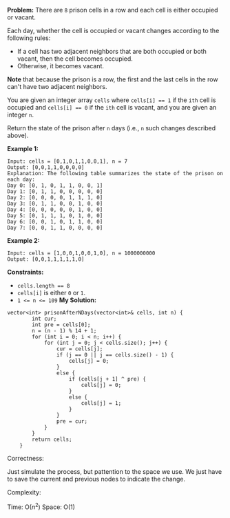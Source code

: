 **Problem:**
There are `8` prison cells in a row and each cell is either occupied or vacant.

Each day, whether the cell is occupied or vacant changes according to the following rules:

- If a cell has two adjacent neighbors that are both occupied or both vacant, then the cell becomes occupied.
- Otherwise, it becomes vacant.

**Note** that because the prison is a row, the first and the last cells in the row can't have two adjacent neighbors.

You are given an integer array `cells` where `cells[i] == 1` if the `ith` cell is occupied and `cells[i] == 0` if the `ith` cell is vacant, and you are given an integer `n`.

Return the state of the prison after `n` days (i.e., `n` such changes described above).

 

**Example 1:**

```
Input: cells = [0,1,0,1,1,0,0,1], n = 7
Output: [0,0,1,1,0,0,0,0]
Explanation: The following table summarizes the state of the prison on each day:
Day 0: [0, 1, 0, 1, 1, 0, 0, 1]
Day 1: [0, 1, 1, 0, 0, 0, 0, 0]
Day 2: [0, 0, 0, 0, 1, 1, 1, 0]
Day 3: [0, 1, 1, 0, 0, 1, 0, 0]
Day 4: [0, 0, 0, 0, 0, 1, 0, 0]
Day 5: [0, 1, 1, 1, 0, 1, 0, 0]
Day 6: [0, 0, 1, 0, 1, 1, 0, 0]
Day 7: [0, 0, 1, 1, 0, 0, 0, 0]
```

**Example 2:**

```
Input: cells = [1,0,0,1,0,0,1,0], n = 1000000000
Output: [0,0,1,1,1,1,1,0]
```

 

**Constraints:**

- `cells.length == 8`
- `cells[i]` is either `0` or `1`.
- `1 <= n <= 109`
**My Solution:**
```
vector<int> prisonAfterNDays(vector<int>& cells, int n) {
        int cur;
        int pre = cells[0];
        n = (n - 1) % 14 + 1;
        for (int i = 0; i < n; i++) {
            for (int j = 0; j < cells.size(); j++) {
                cur = cells[j];
                if (j == 0 || j == cells.size() - 1) {
                    cells[j] = 0;
                }
                else { 
                    if (cells[j + 1] ^ pre) {
                        cells[j] = 0;
                    }
                    else {
                        cells[j] = 1;
                    }
                }
                pre = cur;
            }
        }
        return cells;
    }
```
Correctness:

Just simulate the process, but pattention to the space we use. We just have to save the current and previous nodes to indicate the change.

Complexity:

Time: O($n^2$)
Space: O(1)
